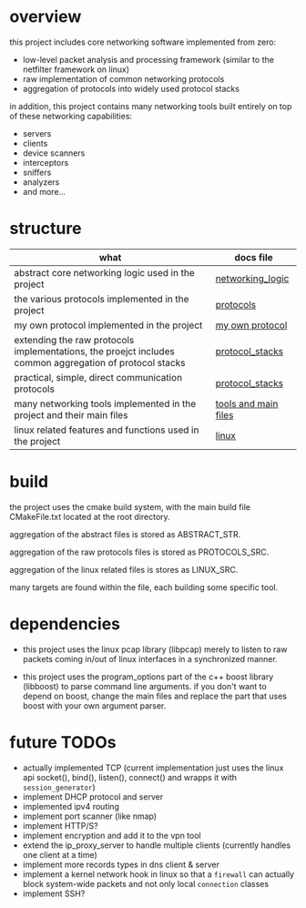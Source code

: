 # overview

this project includes core networking software implemented from zero:

* low-level packet analysis and processing framework (similar to the netfilter framework on linux)
* raw implementation of common networking protocols
* aggregation of protocols into widely used protocol stacks

in addition, this project contains many networking tools built entirely on top of these networking capabilities:

* servers
* clients
* device scanners
* interceptors
* sniffers
* analyzers
* and more...

# structure

| what                                                                                                    | docs file                                    |
|---------------------------------------------------------------------------------------------------------|----------------------------------------------|
| abstract core networking logic used in the project                                                      | [networking_logic](docs/networking_logic.md) |
| the various protocols implemented in the project                                                        | [protocols](docs/protocols.md)               |
| my own protocol implemented in the project                                                              | [my own protocol](docs/my_own_protocol.md)   |  
| extending the raw protocols implementations, the proejct includes common aggregation of protocol stacks | [protocol_stacks](docs/protocol_stacks.md)   |
| practical, simple, direct communication protocols                                                       | [protocol_stacks](docs/protocol_stacks.md)   |
| many networking tools implemented in the project and their main files                                   | [tools and main files](docs/tools_and_main.md)        |
| linux related features and functions used in the project                                                | [linux](docs/linux_related.md)               |

# build

the project uses the cmake build system, with the main build file CMakeFile.txt located at the root directory.

aggregation of the abstract files is stored as ABSTRACT_STR.

aggregation of the raw protocols files is stored as PROTOCOLS_SRC.

aggregation of the linux related files is stores as LINUX_SRC.

many targets are found within the file, each building some specific tool.

# dependencies

* this project uses the linux pcap library (libpcap) merely to listen to raw packets coming in/out of linux interfaces
  in a synchronized manner.

* this project uses the program_options part of the c++ boost library (libboost) to parse command line arguments.
  if you don't want to depend on boost, change the main files and replace the part that uses boost with your own
  argument parser.

# future TODOs
* actually implemented TCP (current implementation just uses the linux api socket(), bind(), listen(), connect() and wrapps it with `session_generator`)
* implement DHCP protocol and server
* implemented ipv4 routing
* implement port scanner (like nmap)
* implement HTTP/S?
* implement encryption and add it to the vpn tool
* extend the ip_proxy_server to handle multiple clients (currently handles one client at a time)
* implement more records types in dns client & server
* implement a kernel network hook in linux so that a `firewall` can actually block system-wide packets and not only local `connection` classes
* implement SSH?